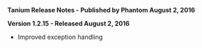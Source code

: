 **Tanium Release Notes - Published by Phantom August 2, 2016**


**Version 1.2.15 - Released August 2, 2016**

* Improved exception handling
